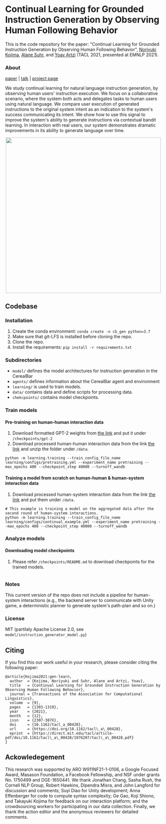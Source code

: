 # Continual Learning for Grounded Instruction Generation by Observing Human Following Behavior

This is the code repository for the paper: "Continual Learning for Grounded Instruction Generation by Observing Human Following Behavior", [Noriyuki Kojima](https://kojimano.github.io/), [Alane Suhr](http://alanesuhr.com/), and [Yoav Artzi](https://yoavartzi.com/) (TACL 2021, presented at EMNLP 2021).
 
 
### About
[paper](https://arxiv.org/abs/2108.04812) | [talk](https://www.youtube.com/watch?v=KkgIMPTS7H0&t=1s) | [project page](https://lil.nlp.cornell.edu/cerealbar/)

We study continual learning for natural language instruction generation, by observing human users' instruction execution. We focus on a collaborative scenario, where the system both acts and delegates tasks to human users using natural language. We compare user execution of generated instructions to the original system intent as an indication to the system's success communicating its intent. We show how to use this signal to improve the system's ability to generate instructions via contextual bandit learning. In interaction with real users, our system demonstrates dramatic improvements in its ability to generate language over time.

<p align="center">
 <img src="media/tacl2021.gif" width="500" align=/>
</p>

## Codebase

### Installation

1. Create the conda environment: 
```conda create -n cb_gen python=3.7```
1. Make sure that git-LFS is installed before cloning the repo.
1. Clone the repo.
1. Install the requirements: ```pip install -r requirements.txt```

 
### Subdirectories
- `model/` defines the model architectures for instruction generation in the CerealBar
- `agents/` defines information about the CerealBar agent and environment
- `learning/` is used to train models.
- `data/` contains data and define scripts for processing data. 
- `chekcpoints/` contains model checkpoints. 


### Train models

#### Pre-training on human-human interaction data  
1. Download formatted GPT-2 weights from [the link](https://drive.google.com/file/d/1UZRXftmNhUIf8iR3g5BoiWNShHcNvlZR/view?usp=sharing) and put it under `/checkpoints/gpt-2`
1. Download processed human-human interaction data from the link [the link](https://drive.google.com/file/d/1W6KgB6CL-TYOBB3vL9h7u4qmfGq_edCw/view?usp=sharing) and unzip the folder under `/data`.
```
python -m learning.training --train_config_file_name learning/configs/pretraining.yml --experiment_name pretraining --max_epochs 400 --checkpoint_step 40000 --turnoff_wandb
```
#### Training a model from scratch on human-human & human-system interaction data
1. Download processed human-system interaction data from the link [the link](https://drive.google.com/file/d/1W6KgB6CL-TYOBB3vL9h7u4qmfGq_edCw/view?usp=sharing) and put them under `/data`.
```
# This example is training a model on the aggregated data after the second round of human-system interactions.
python -m learning.training --train_config_file_name learning/configs/continual_example.yml --experiment_name pretraining --max_epochs 400 --checkpoint_step 40000 --turnoff_wandb
```

### Analyze models
#### Downloading model checkpoints
1. Please refer `/checkpoints/README.md` to download checkpoints for the trained models.
```
```

### Notes
This current version of the repo does not include a pipeline for human-system interactions (e.g., the backend server to communicate with Unity game, a deterministic planner to generate system's path-plan and so on.) 

### License
MIT (partilaly Apache License 2.0, see `model/instruction_generator_model.py`)

## Citing
If you find this our work useful in your research, please consider citing the following paper:
```
@article{Kojima2021:gen-learn,
  author  = {Kojima, Noriyuki and Suhr, Alane and Artzi, Yoav},
  title   = {Continual Learning for Grounded Instruction Generation by Observing Human Following Behavior},
  journal = {Transactions of the Association for Computational Linguistics},
  volume  = {9},
  pages   = {1303-1319},
  year    = {2021},
  month   = {12},
  issn    = {2307-387X},
  doi     = {10.1162/tacl_a_00428},
  url     = {https://doi.org/10.1162/tacl\_a\_00428},
  eprint  = {https://direct.mit.edu/tacl/article-pdf/doi/10.1162/tacl\_a\_00428/1976207/tacl\_a\_00428.pdf}
}
```

## Ackowledegement
This research was supported by ARO W911NF21-1-0106, a Google Focused Award, Masason Foundation, a Facebook Fellowship, and NSF under grants No. 1750499 and DGE-1650441. We thank Jonathan Chang, Sasha Rush, the Cornell NLP Group, Robert Hawkins, Dipendra Misra, and John Langford for discussion and comments; Suyi Diao for Unity development; Anna Effenberger for code to compute syntax complexity; Ge Gao, Koji Shiono, and Takayuki Kojima for feedback on our interaction platform; and the crowdsourcing workers for participating in our data collection. Finally, we thank the action editor and the anonymous reviewers for detailed comments.
